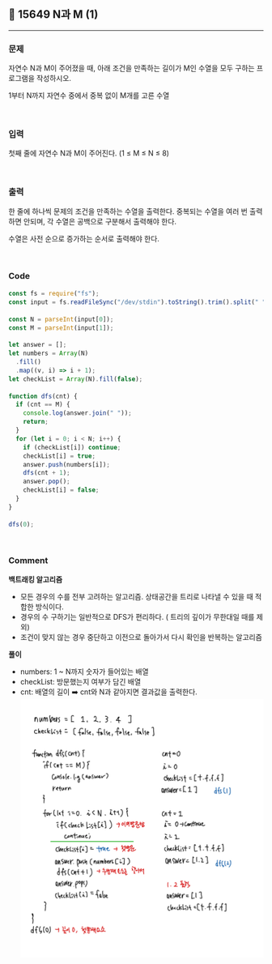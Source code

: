 ## 📮 15649 N과 M (1)

---

### 문제

자연수 N과 M이 주어졌을 때, 아래 조건을 만족하는 길이가 M인 수열을 모두 구하는 프로그램을 작성하시오.

1부터 N까지 자연수 중에서 중복 없이 M개를 고른 수열

<br />

### 입력

첫째 줄에 자연수 N과 M이 주어진다. (1 ≤ M ≤ N ≤ 8)

<br />

### 출력

한 줄에 하나씩 문제의 조건을 만족하는 수열을 출력한다. 중복되는 수열을 여러 번 출력하면 안되며, 각 수열은 공백으로 구분해서 출력해야 한다.

수열은 사전 순으로 증가하는 순서로 출력해야 한다.

<br />

### Code

```javascript
const fs = require("fs");
const input = fs.readFileSync("/dev/stdin").toString().trim().split(" ");

const N = parseInt(input[0]);
const M = parseInt(input[1]);

let answer = [];
let numbers = Array(N)
  .fill()
  .map((v, i) => i + 1);
let checkList = Array(N).fill(false);

function dfs(cnt) {
  if (cnt == M) {
    console.log(answer.join(" "));
    return;
  }
  for (let i = 0; i < N; i++) {
    if (checkList[i]) continue;
    checkList[i] = true;
    answer.push(numbers[i]);
    dfs(cnt + 1);
    answer.pop();
    checkList[i] = false;
  }
}

dfs(0);
```

<br />

### Comment

**백트래킹 알고리즘**

- 모든 경우의 수를 전부 고려하는 알고리즘. 상태공간을 트리로 나타낼 수 있을 때 적합한 방식이다.
- 경우의 수 구하기는 일반적으로 DFS가 편리하다. ( 트리의 깊이가 무한대일 때를 제외)
- 조건이 맞지 않는 경우 중단하고 이전으로 돌아가서 다시 확인을 반복하는 알고리즘

**풀이**

- numbers: 1 ~ N까지 숫자가 들어있는 배열
- checkList: 방문했는지 여부가 담긴 배열
- cnt: 배열의 길이 ➡️ cnt와 N과 같아지면 결과값을 출력한다.
  ![15649](../images/15649.jpg)
